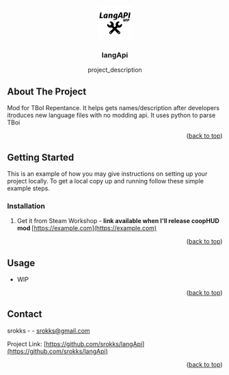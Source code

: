 <div id="top"></div>
<!--
*** Thanks for checking out the Best-README-Template. If you have a suggestion
*** that would make this better, please fork the repo and create a pull request
*** or simply open an issue with the tag "enhancement".
*** Don't forget to give the project a star!
*** Thanks again! Now go create something AMAZING! :D
-->



<!-- PROJECT SHIELDS -->
<!--
*** I'm using markdown "reference style" links for readability.
*** Reference links are enclosed in brackets [ ] instead of parentheses ( ).
*** See the bottom of this document for the declaration of the reference variables
*** for contributors-url, forks-url, etc. This is an optional, concise syntax you may use.
*** https://www.markdownguide.org/basic-syntax/#reference-style-links
-->


<!-- PROJECT LOGO -->
<br />
<div align="center">
  <a href="https://github.com/srokks/langApi">
    <img src="langAPI_icon.png" alt="Logo" width="80" height="80">
  </a>

<h3 align="center">langApi</h3>

  <p align="center">
    project_description
    <br />
  </p>
</div>






<!-- ABOUT THE PROJECT -->
## About The Project

Mod for TBoI Repentance. It helps gets names/description after developers itroduces new language files with no modding api.
It uses python to parse TBoi

<p align="right">(<a href="#top">back to top</a>)</p>


<!-- GETTING STARTED -->
## Getting Started

This is an example of how you may give instructions on setting up your project locally.
To get a local copy up and running follow these simple example steps.


### Installation

1. Get it from Steam Workshop - <b>link available when I'll release coopHUD mod </b>[https://example.com](https://example.com)


<p align="right">(<a href="#top">back to top</a>)</p>



<!-- USAGE EXAMPLES -->
## Usage

* WIP


<p align="right">(<a href="#top">back to top</a>)</p>




<!-- CONTACT -->
## Contact

srokks -  - srokks@gmail.com

Project Link: [https://github.com/srokks/langApi](https://github.com/srokks/langApi)

<p align="right">(<a href="#top">back to top</a>)</p>


